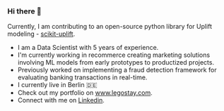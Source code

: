 ### Hi there 👋

Currently, I am contributing to an open-source python library for Uplift modeling - [scikit-uplift](https://github.com/maks-sh/scikit-uplift/tree/e9de7abbb327fd461c1fe8bea5c4a1f25d0a823e).

- I am a Data Scientist with 5 years of experience.
- I'm currently working in recommerce creating marketing solutions involving ML models from early prototypes to productized projects.
- Previously worked on implementing a fraud detection framework for evaluating banking transactions in real-time.
- I currently live in Berlin :de:
- Check out my portfolio on www.legostay.com.
- Connect with me on [Linkedin](https://www.linkedin.com/in/ksenialeg/).
